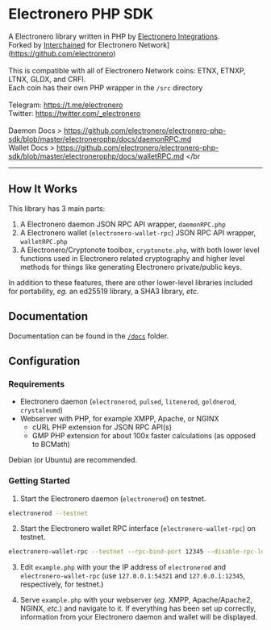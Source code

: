 # Electronero PHP SDK
A Electronero library written in PHP by [Electronero Integrations](https://electronerointegrations.com).</br>
Forked by [Interchained](https://github.com/interchained) for Electronero Network](https://github.com/electronero)</br>
</br>
This is compatible with all of Electronero Network coins: ETNX, ETNXP, LTNX, GLDX, and CRFI. 
</br>
Each coin has their own PHP wrapper in the `/src` directory </br>
</br>
Telegram: https://t.me/electronero </br>
Twitter: https://twitter.com/_electronero </br>
</br>
Daemon Docs > https://github.com/electronero/electronero-php-sdk/blob/master/electronerophp/docs/daemonRPC.md </br>
Wallet Docs > https://github.com/electronero/electronero-php-sdk/blob/master/electronerophp/docs/walletRPC.md </br
______________________________
## How It Works
This library has 3 main parts:

1. A Electronero daemon JSON RPC API wrapper, `daemonRPC.php`
2. A Electronero wallet (`electronero-wallet-rpc`) JSON RPC API wrapper, `walletRPC.php`
3. A Electronero/Cryptonote toolbox, `cryptonote.php`, with both lower level functions used in Electronero related cryptography and higher level methods for things like generating Electronero private/public keys.

In addition to these features, there are other lower-level libraries included for portability, *eg.* an ed25519 library, a SHA3 library, *etc.*

## Documentation
Documentation can be found in the [`/docs`](https://github.com/shopglobal/electronero-network-php-sdk/tree/master/monerophp/docs) folder.

## Configuration
### Requirements
 - Electronero daemon (`electronerod`, `pulsed`, `litenerod`, `goldnerod`, `crystaleumd`)
 - Webserver with PHP, for example XMPP, Apache, or NGINX
    - cURL PHP extension for JSON RPC API(s)
    - GMP PHP extension for about 100x faster calculations (as opposed to BCMath)

Debian (or Ubuntu) are recommended.
 
### Getting Started

1. Start the Electronero daemon (`electronerod`) on testnet.
```bash
electronerod --testnet
```

2. Start the Electronero wallet RPC interface (`electronero-wallet-rpc`) on testnet.
```bash
electronero-wallet-rpc --testnet --rpc-bind-port 12345 --disable-rpc-login --wallet-dir /path/to/wallet/directory
```

3. Edit `example.php` with your the IP address of `electronerod` and `electronero-wallet-rpc` (use `127.0.0.1:54321` and `127.0.0.1:12345`, respectively, for testnet.)

4. Serve `example.php` with your webserver (*eg.* XMPP, Apache/Apache2, NGINX, *etc.*) and navigate to it.  If everything has been set up correctly, information from your Electronero daemon and wallet will be displayed.
